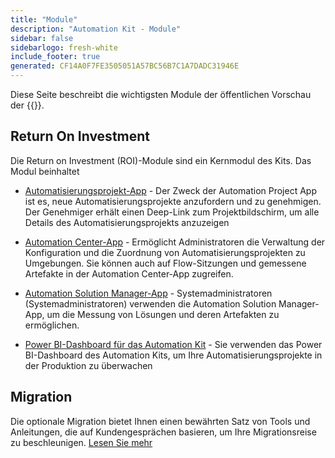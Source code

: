 ```yaml
---
title: "Module"
description: "Automation Kit - Module"
sidebar: false
sidebarlogo: fresh-white
include_footer: true
generated: CF14A0F7FE3505051A57BC56B7C1A7DADC31946E
---
```


Diese Seite beschreibt die wichtigsten Module der öffentlichen Vorschau der {{<product-name>}}.

## Return On Investment

Die Return on Investment (ROI)-Module sind ein Kernmodul des Kits. Das Modul beinhaltet

- [Automatisierungsprojekt-App](https://learn.microsoft.com/power-automate/guidance/automation-kit/use-automation-kit#automation-project-app) - Der Zweck der Automation Project App ist es, neue Automatisierungsprojekte anzufordern und zu genehmigen. Der Genehmiger erhält einen Deep-Link zum Projektbildschirm, um alle Details des Automatisierungsprojekts anzuzeigen

- [Automation Center-App](https://learn.microsoft.com/power-automate/guidance/automation-kit/use-automation-kit#automation-center-app) - Ermöglicht Administratoren die Verwaltung der Konfiguration und die Zuordnung von Automatisierungsprojekten zu Umgebungen. Sie können auch auf Flow-Sitzungen und gemessene Artefakte in der Automation Center-App zugreifen.

- [Automation Solution Manager-App](https://learn.microsoft.com/power-automate/guidance/automation-kit/use-automation-kit#automation-solution-manager-app) - Systemadministratoren (Systemadministratoren) verwenden die Automation Solution Manager-App, um die Messung von Lösungen und deren Artefakten zu ermöglichen.

- [Power BI-Dashboard für das Automation Kit](https://learn.microsoft.com/power-automate/guidance/automation-kit/use-automation-kit#automation-kit-power-bi-dashboard) - Sie verwenden das Power BI-Dashboard des Automation Kits, um Ihre Automatisierungsprojekte in der Produktion zu überwachen

## Migration

Die optionale Migration bietet Ihnen einen bewährten Satz von Tools und Anleitungen, die auf Kundengesprächen basieren, um Ihre Migrationsreise zu beschleunigen. [Lesen Sie mehr](/de/migration)
